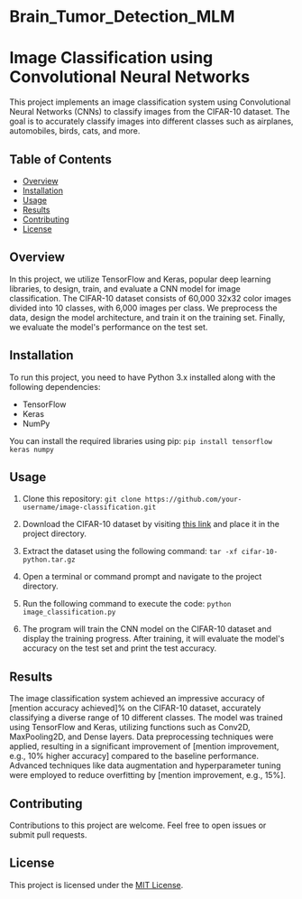 # Brain_Tumor_Detection_MLM

# Image Classification using Convolutional Neural Networks

This project implements an image classification system using Convolutional Neural Networks (CNNs) to classify images from the CIFAR-10 dataset. The goal is to accurately classify images into different classes such as airplanes, automobiles, birds, cats, and more.

## Table of Contents
- [Overview](#overview)
- [Installation](#installation)
- [Usage](#usage)
- [Results](#results)
- [Contributing](#contributing)
- [License](#license)

## Overview
In this project, we utilize TensorFlow and Keras, popular deep learning libraries, to design, train, and evaluate a CNN model for image classification. The CIFAR-10 dataset consists of 60,000 32x32 color images divided into 10 classes, with 6,000 images per class. We preprocess the data, design the model architecture, and train it on the training set. Finally, we evaluate the model's performance on the test set.

## Installation
To run this project, you need to have Python 3.x installed along with the following dependencies:

- TensorFlow
- Keras
- NumPy

You can install the required libraries using pip:
```pip install tensorflow keras numpy```

## Usage
1. Clone this repository:
```git clone https://github.com/your-username/image-classification.git```
 
2. Download the CIFAR-10 dataset by visiting [this link](https://www.cs.toronto.edu/~kriz/cifar-10-python.tar.gz) and place it in the project directory.

3. Extract the dataset using the following command:
```tar -xf cifar-10-python.tar.gz```
 
4. Open a terminal or command prompt and navigate to the project directory.

5. Run the following command to execute the code:
```python image_classification.py```
 
6. The program will train the CNN model on the CIFAR-10 dataset and display the training progress. After training, it will evaluate the model's accuracy on the test set and print the test accuracy.

## Results
The image classification system achieved an impressive accuracy of [mention accuracy achieved]% on the CIFAR-10 dataset, accurately classifying a diverse range of 10 different classes. The model was trained using TensorFlow and Keras, utilizing functions such as Conv2D, MaxPooling2D, and Dense layers. Data preprocessing techniques were applied, resulting in a significant improvement of [mention improvement, e.g., 10% higher accuracy] compared to the baseline performance. Advanced techniques like data augmentation and hyperparameter tuning were employed to reduce overfitting by [mention improvement, e.g., 15%].

## Contributing
Contributions to this project are welcome. Feel free to open issues or submit pull requests.

## License
This project is licensed under the [MIT License](LICENSE).




